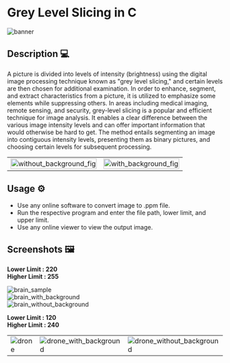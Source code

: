 # **Grey Level Slicing in C**  
![banner](https://github.com/VishalTheHuman/Grey-Level-Slicing-in-C/assets/117697246/96c00e43-f71a-44ed-bbff-103b6ac3ef08)  

## **Description 💻**
A picture is divided into levels of intensity (brightness) using the digital image processing technique known as "grey level slicing," and certain levels are then chosen for additional examination. In order to enhance, segment, and extract characteristics from a picture, it is utilized to emphasize some elements while suppressing others. In areas including medical imaging, remote sensing, and security, grey-level slicing is a popular and efficient technique for image analysis. It enables a clear difference between the various image intensity levels and can offer important information that would otherwise be hard to 
get. The method entails segmenting an image into contiguous intensity levels, presenting them as binary pictures, and choosing certain levels for subsequent processing.
<table>
    <tr>
    <td><img src="https://github.com/VishalTheHuman/Grey-Level-Slicing-in-C/assets/117697246/d17f907a-8e09-4be0-b348-23beb00cb613" alt="without_background_fig" style="width: 100%; height: auto;"></td>
    <td><img src="https://github.com/VishalTheHuman/Grey-Level-Slicing-in-C/assets/117697246/5daec981-db6b-497b-887f-882b8ae9f4ff" alt="with_background_fig" style="width: 100%; height: auto;"></td>
    </tr>
</table>

## **Usage ⚙️**
 - Use  any online software to convert image to .ppm file. 
 - Run the respective program and enter the file path, lower limit, and upper limit. 
 - Use any online viewer to view the output image. 
## **Screenshots 🖼️**

**Lower Limit : 220**  
**Higher Limit : 255**  
  
![brain_sample](https://github.com/VishalTheHuman/Grey-Level-Slicing-in-C/assets/117697246/b5cfcdfe-ce97-4aa2-83f1-efb3bae188c5)  
![brain_with_background](https://github.com/VishalTheHuman/Grey-Level-Slicing-in-C/assets/117697246/8187e603-3523-4c95-86c3-911d976a2fe2)  
![brain_without_background](https://github.com/VishalTheHuman/Grey-Level-Slicing-in-C/assets/117697246/ae669564-a63d-4289-8470-c523286cca18)    
  
    
**Lower Limit : 120**  
**Higher Limit : 240**    
  
<table>
  <tr>
    <td><img src="https://github.com/VishalTheHuman/Grey-Level-Slicing-in-C/assets/117697246/1de95567-741e-4a2b-bf43-6aebb230c8f9" alt="drone"></td>
    <td><img src="https://github.com/VishalTheHuman/Grey-Level-Slicing-in-C/assets/117697246/54bf36f9-5266-4b5a-8ff0-afabf41db5a7" alt="drone_with_background"></td>
    <td><img src="https://github.com/VishalTheHuman/Grey-Level-Slicing-in-C/assets/117697246/7d57b2f9-9a07-4f04-b9b5-f2ab54214b26" alt="drone_without_background"></td>
  </tr>
</table>